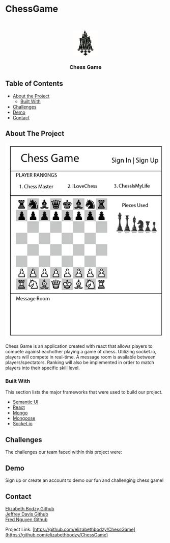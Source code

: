 # ChessGame


<!-- PROJECT LOGO -->
<br />
<p align="center">
  <a href="https://github.com/elizabethbodzy/ChessGame">
    <img src="images/logo.jpg" alt="Logo" width="80" height="80">
  </a>

  <h3 align="center">Chess Game</h3>

  
<!-- TABLE OF CONTENTS -->
## Table of Contents

* [About the Project](#about-the-project)
  * [Built With](#built-with)
* [Challenges](#challenges)
* [Demo](#demo)
* [Contact](#contact)


<!-- ABOUT THE PROJECT -->
## About The Project

[![Product Name Screen Shot][product-screenshot]](./images/chess-game-example.png)

 Chess Game is an application created with react that allows players to compete against eachother playing a game of chess. Utilizing socket.io, players will compete in real-time. A message room is available between players/spectators. Ranking will also be implemented in order to match players into their specific skill level.

### Built With
This section lists the major frameworks that were used to build our project. 
* [Semantic UI](https://semantic-ui.com/)
* [React](https://reactjs.org/)
* [Mongo](https://www.mongodb.com/) 
* [Mongoose](https://mongoosejs.com/)
* [Socket.io](https://socket.io/)

## Challenges
The challenges our team faced within this project were:


<!-- DEMO -->
## Demo

Sign up or create an account to demo our fun and challenging chess game!
<!-- (//link to heroku or deployed project ) -->
<!-- //Recording of us playing game -->

<!-- CONTACT -->
## Contact

[Elizabeth Bodzy Github](https://github.com/elizabethbodzy) <br>
[Jeffrey Davis Github](https://github.com/FeeterMcGeeter) <br>
[Fred Nguyen Github](https://github.com/fred-h-nguyen)


Project Link: [https://github.com/elizabethbodzy/ChessGame](https://github.com/elizabethbodzy/ChessGame)


<!-- MARKDOWN LINKS & IMAGES -->
<!-- https://www.markdownguide.org/basic-syntax/#reference-style-links -->
[contributors-shield]: https://img.shields.io/github/contributors/othneildrew/Best-README-Template.svg?style=flat-square
[contributors-url]: https://github.com/othneildrew/Best-README-Template/graphs/contributors
[forks-shield]: https://img.shields.io/github/forks/othneildrew/Best-README-Template.svg?style=flat-square
[forks-url]: https://github.com/othneildrew/Best-README-Template/network/members
[stars-shield]: https://img.shields.io/github/stars/othneildrew/Best-README-Template.svg?style=flat-square
[stars-url]: https://github.com/othneildrew/Best-README-Template/stargazers
[issues-shield]: https://img.shields.io/github/issues/othneildrew/Best-README-Template.svg?style=flat-square
[issues-url]: https://github.com/othneildrew/Best-README-Template/issues
[license-shield]: https://img.shields.io/github/license/othneildrew/Best-README-Template.svg?style=flat-square
[license-url]: https://github.com/othneildrew/Best-README-Template/blob/master/LICENSE.txt
[linkedin-shield]: https://img.shields.io/badge/-LinkedIn-black.svg?style=flat-square&logo=linkedin&colorB=555
[linkedin-url]: https://linkedin.com/in/othneildrew
[product-screenshot]: images/chess-game-example.png
